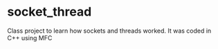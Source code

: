 # socket_thread
Class project to learn how sockets and threads worked. It was coded in C++ using MFC
